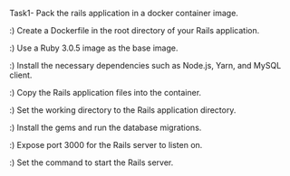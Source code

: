 Task1- Pack the rails application in a docker container image.


:)  Create a Dockerfile in the root directory of your Rails application.

:)  Use a Ruby 3.0.5 image as the base image.

:)  Install the necessary dependencies such as Node.js, Yarn, and MySQL client.

:)  Copy the Rails application files into the container.

:)  Set the working directory to the Rails application directory.

:)  Install the gems and run the database migrations.

:)  Expose port 3000 for the Rails server to listen on.

:)  Set the command to start the Rails server.
